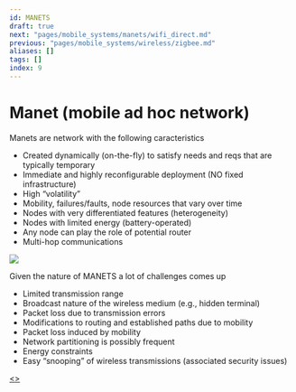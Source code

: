 ```yaml
---
id: MANETS
draft: true
next: "pages/mobile_systems/manets/wifi_direct.md"
previous: "pages/mobile_systems/wireless/zigbee.md"
aliases: []
tags: []
index: 9
---
```


# Manet (mobile ad hoc network)

Manets are network with the following caracteristics

- Created dynamically (on-the-fly) to satisfy needs and reqs that are typically temporary
- Immediate and highly reconfigurable deployment (NO fixed infrastructure)
- High “volatility”
- Mobility, failures/faults, node resources that vary over time
- Nodes with very differentiated features (heterogeneity)
- Nodes with limited energy (battery-operated)
- Any node can play the role of potential router
- Multi-hop communications

![](assets/mobile_systems/Pasted%20image%2020240321154522.png)

Given the nature of MANETS a lot of challenges comes up

- Limited transmission range
- Broadcast nature of the wireless medium (e.g., hidden terminal)
- Packet loss due to transmission errors
- Modifications to routing and established paths due to mobility
- Packet loss induced by mobility
- Network partitioning is possibly frequent
- Energy constraints
- Easy “snooping” of wireless transmissions (associated security issues)

[<](pages/mobile_systems/wireless/zigbee.md)[>](pages/mobile_systems/manets/wifi_direct.md)
